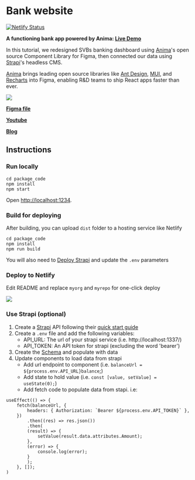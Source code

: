 # Bank website

[![Netlify Status](https://api.netlify.com/api/v1/badges/9d830211-5fb8-4d50-9622-0931e0d8a36f/deploy-status)](https://app.netlify.com/sites/anima-bank-demo/deploys)

**A functioning bank app powered by Anima: [Live Demo](https://anima-bank-demo.netlify.app/)**

In this tutorial, we redesigned SVBs banking dashboard using [Anima](https://www.animaapp.com)'s open source Component Library for Figma, then connected our data using [Strapi](https://strapi.io/)'s headless CMS.

[Anima](https://www.animaapp.com) brings leading open source libraries like [Ant Design](https://ant.design/), [MUI](https://mui.com/), and [Recharts](https://recharts.org/) into Figma, enabling R&D teams to ship React apps faster than ever.

[![](https://animaapp.s3.amazonaws.com/sample-files/bank-website/bank-app-cover.png)](https://anima-bank-demo.netlify.app/)

**[Figma file](https://www.figma.com/file/TgxDJly8ucYyZv4MB8ONCw/SVB-web-app-redesign?node-id=0%3A1)**

**[Youtube](https://www.youtube.com/watch?v=MzbolYUwjZI)**

**[Blog](https://www.animaapp.com/blog/design-to-code/fullstack-react-app-figma-strapi-anima/)**

## Instructions

### Run locally
```
cd package_code
npm install
npm start
```
Open [http://localhost:1234](http://localhost:1234).

### Build for deploying 

After building, you can upload `dist` folder to a hosting service like Netlify

```
cd package_code
npm install
npm run build
```

You will also need to [Deploy Strapi](https://docs.strapi.io/developer-docs/latest/setup-deployment-guides/deployment.html) and update the `.env` parameters

### Deploy to Netlify

Edit README and replace `myorg` and `myrepo` for one-click deploy

[![](https://www.netlify.com/img/deploy/button.svg)](https://app.netlify.com/start/deploy?repository=https://github.com/myorg/myrepo)

### Use Strapi (optional)
1. Create a [Strapi](https://strapi.io/) API following their [quick start guide](https://docs.strapi.io/developer-docs/latest/getting-started/quick-start.html#quick-start-guide)
2. Create a `.env` file and add the following variables:
    - API_URL: The url of your strapi service (i.e. http://localhost:1337/)
    - API_TOKEN: An API token for strapi (excluding the word 'bearer')
3. Create the [Schema](SCHEMA.md) and populate with data
4. Update components to load data from strapi
    - Add url endpoint to component (i.e. `balanceUrl = ${process.env.API_URL}balance`;)
    - Add state to hold value (i.e. `const [value, setValue] = useState(0);`)
    - Add fetch code to populate data from stapi. i.e:

```
useEffect(() => {
    fetch(balanceUrl, {
        headers: { Authorization: `Bearer ${process.env.API_TOKEN}` },
    })
        .then((res) => res.json())
        .then(
        (result) => {
            setValue(result.data.attributes.Amount);
        },
        (error) => {
            console.log(error);
        }
        );
    }, []);
)
```
